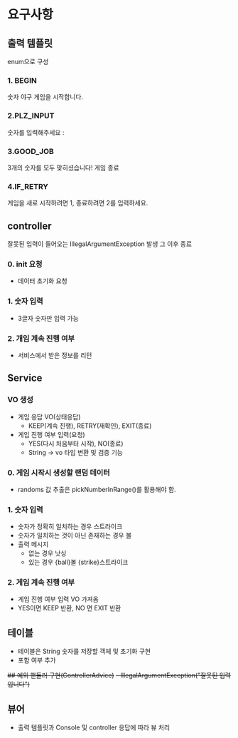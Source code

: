 # 요구사항

## 출력 템플릿
enum으로 구성

### 1. BEGIN
숫자 야구 게임을 시작합니다.

### 2.PLZ_INPUT
숫자를 입력해주세요 :

### 3.GOOD_JOB
3개의 숫자를 모두 맞히셨습니다! 게임 종료

### 4.IF_RETRY
게임을 새로 시작하려면 1, 종료하려면 2를 입력하세요.

## controller
잘못된 입력이 들어오는 IllegalArgumentException 발생
그 이후 종료

### 0. init 요청
- 데이터 초기화 요청

### 1. 숫자 입력
- 3글자 숫자만 입력 가능


### 2. 개임 계속 진행 여부
- 서비스에서 받은 정보를 리턴

## Service

### VO 생성
- 게임 응답 VO(상태응답)
  - KEEP(계속 진행), RETRY(재확인), EXIT(종료)
- 게입 진행 여부 입력(요청)
  - YES(다시 처음부터 시작), NO(종료)
  - String -> vo 타입 변환 및 검증 기능

### 0. 게임 시작시 생성할 랜덤 데이터
- randoms 값 추출은 pickNumberInRange()를 활용해야 함.

### 1. 숫자 입력
- 숫자가 정확히 일치하는 경우 스트라이크
- 숫자가 일치하는 것이 아닌 존재하는 경우 볼
- 출력 메시지
  - 없는 경우 낫싱
  - 있는 경우 {ball}볼 {strike}스트라이크


### 2. 게임 계속 진행 여부
- 게임 진행 여부 입력 VO 가져옴
- YES이면 KEEP 반환, NO 면 EXIT 반환

## 테이블
- 테이블은 String 숫자를 저장할 객체 및 초기화 구현
- 포함 여부 추가

~~## 예외 핸들러 구현(ControllerAdvice)~~
~~- IllegalArgumentException("잘못된 입력입니다")~~

## 뷰어
- 출력 템플릿과 Console 및 controller 응답에 따라 뷰 처리
